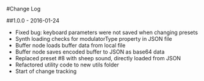 #Change Log

##1.0.0 - 2016-01-24
- Fixed bug: keyboard parameters were not saved when changing presets
- Synth loading checks for modulatorType property in JSON file
- Buffer node loads buffer data from local file
- Buffer node saves encoded buffer to JSON as base64 data
- Replaced preset #8 with sheep sound, directly loaded from JSON
- Refactored utility code to new utils folder
- Start of change tracking

